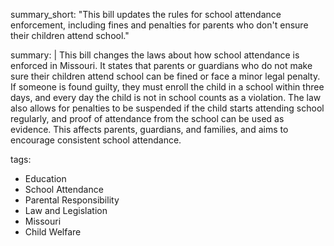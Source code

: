 summary_short: "This bill updates the rules for school attendance enforcement, including fines and penalties for parents who don't ensure their children attend school."

summary: |
  This bill changes the laws about how school attendance is enforced in Missouri. It states that parents or guardians who do not make sure their children attend school can be fined or face a minor legal penalty. If someone is found guilty, they must enroll the child in a school within three days, and every day the child is not in school counts as a violation. The law also allows for penalties to be suspended if the child starts attending school regularly, and proof of attendance from the school can be used as evidence. This affects parents, guardians, and families, and aims to encourage consistent school attendance.

tags:
  - Education
  - School Attendance
  - Parental Responsibility
  - Law and Legislation
  - Missouri
  - Child Welfare

